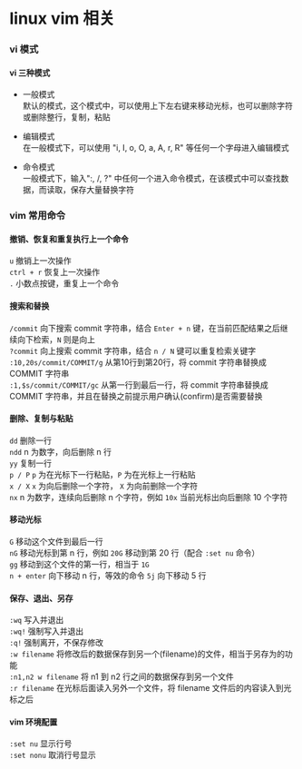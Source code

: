 # linux vim 相关

### vi 模式

#### vi 三种模式
- 一般模式  
默认的模式，这个模式中，可以使用上下左右键来移动光标，也可以删除字符或删除整行，复制，粘贴

- 编辑模式  
在一般模式下，可以使用 "i, I, o, O, a, A, r, R" 等任何一个字母进入编辑模式

- 命令模式  
一般模式下，输入":, /, ?" 中任何一个进入命令模式，在该模式中可以查找数据，而读取，保存大量替换字符


### vim 常用命令

#### 撤销、恢复和重复执行上一个命令  
`u` 撤销上一次操作  
`ctrl + r` 恢复上一次操作  
`.` 小数点按键，重复上一个命令  

#### 搜索和替换  
`/commit` 向下搜索 commit 字符串，结合 `Enter + n` 键，在当前匹配结果之后继续向下检索，`N` 则是向上  
`?commit` 向上搜索 commit 字符串，结合 `n / N` 键可以重复检索关键字
`:10,20s/commit/COMMIT/g` 从第10行到第20行，将 commit 字符串替换成 COMMIT 字符串  
`:1,$s/commit/COMMIT/gc` 从第一行到最后一行，将 commit 字符串替换成 COMMIT 字符串，并且在替换之前提示用户确认(confirm)是否需要替换  

#### 删除、复制与粘贴
`dd` 删除一行  
`ndd` n 为数字，向后删除 n 行  
`yy` 复制一行  
`p / P` `p` 为在光标下一行粘贴，`P` 为在光标上一行粘贴  
`x / X` `x` 为向后删除一个字符， `X` 为向前删除一个字符  
`nx` n 为数字，连续向后删除 n 个字符，例如 `10x` 当前光标出向后删除 10 个字符  

#### 移动光标
`G` 移动这个文件到最后一行  
`nG` 移动光标到第 n 行，例如 `20G` 移动到第 20 行（配合 `:set nu` 命令）  
`gg` 移动到这个文件的第一行，相当于 `1G`  
`n + enter` 向下移动 n 行，等效的命令 `5j` 向下移动 5 行   


#### 保存、退出、另存
`:wq` 写入并退出  
`:wq!` 强制写入并退出  
`:q!` 强制离开，不保存修改  
`:w filename` 将修改后的数据保存到另一个(filename)的文件，相当于另存为的功能  
`:n1,n2 w filename` 将 n1 到 n2 行之间的数据保存到另一个文件  
`:r filename` 在光标后面读入另外一个文件，将 filename 文件后的内容读入到光标之后  

#### vim 环境配置
`:set nu` 显示行号  
`:set nonu` 取消行号显示   
